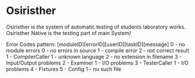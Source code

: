 # Osiristher
 Osiristher is the system of automatic testing of students laboratory works.
 Osiristher Native is the testing part of main System/

Error Codes
pattern: [moduleID][errorID][userID][taskID][message]
0 - no module errors
    0 - no errors in source
    1 - compile error
    2 - not correct result
1 - CompilerCaller
    1 - unknown language
    2 - no extension in filename
    3 - Input/Output problems
2 - Examiner
    1 - I/O problems
3 - TesterCaller
    1 - I/O problems
4 - Fixtures
5 - Config
    1 - nu such file
